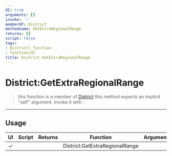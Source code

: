 ```yaml
---
UI: true
arguments: []
invoke: ':'
memberOf: District
methodname: GetExtraRegionalRange
returns: []
script: false
tags:
- District/_function
- function/UI
title: District.GetExtraRegionalRange
---
```

# District:GetExtraRegionalRange
> this function is a member of [District](civ-6/lua/District.md)
> this method expects an implicit "self" argument. invoke it with `:`
-----
## Usage
|  UI | Script | Returns | Function | Arguments |
|:---:|:------:|-------:|:--------:|:---------|
|✓| ||District:GetExtraRegionalRange||

